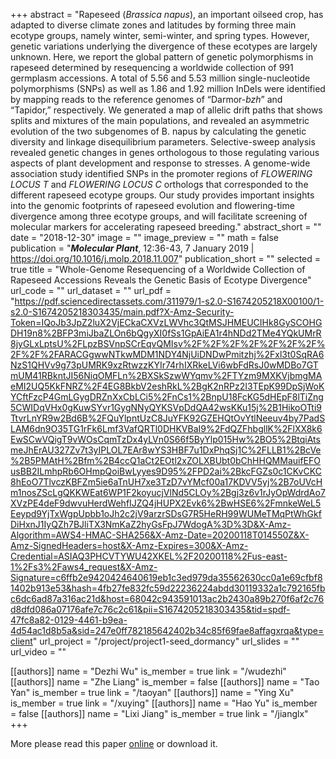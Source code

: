 +++
abstract = "Rapeseed (*Brassica napus*), an important oilseed crop, has adapted to diverse climate zones and latitudes by forming three main ecotype groups, namely winter, semi-winter, and spring types. However, genetic variations underlying the divergence of these ecotypes are largely unknown. Here, we report the global pattern of genetic polymorphisms in rapeseed determined by resequencing a worldwide collection of 991 germplasm accessions. A total of 5.56 and 5.53 million single-nucleotide polymorphisms (SNPs) as well as 1.86 and 1.92 million InDels were identified by mapping reads to the reference genomes of “Darmor-*bzh*” and “Tapidor,” respectively. We generated a map of allelic drift paths that shows splits and mixtures of the main populations, and revealed an asymmetric evolution of the two subgenomes of B. napus by calculating the genetic diversity and linkage disequilibrium parameters. Selective-sweep analysis revealed genetic changes in genes orthologous to those regulating various aspects of plant development and response to stresses. A genome-wide association study identified SNPs in the promoter regions of *FLOWERING LOCUS T* and *FLOWERING LOCUS C* orthologs that corresponded to the different rapeseed ecotype groups. Our study provides important insights into the genomic footprints of rapeseed evolution and flowering-time divergence among three ecotype groups, and will facilitate screening of molecular markers for accelerating rapeseed breeding."
abstract_short = ""
date = "2018-12-30"
image = ""
image_preview = ""
math = false
publication = "***Molecular Plant***, 12:36-43, 7 January 2019 | https://doi.org/10.1016/j.molp.2018.11.007"
publication_short = ""
selected = true
title = "Whole-Genome Resequencing of a Worldwide Collection of Rapeseed Accessions Reveals the Genetic Basis of Ecotype Divergence"
url_code = ""
url_dataset = ""
url_pdf = "https://pdf.sciencedirectassets.com/311979/1-s2.0-S1674205218X00100/1-s2.0-S1674205218303435/main.pdf?X-Amz-Security-Token=IQoJb3JpZ2luX2VjECkaCXVzLWVhc3QtMSJHMEUCIHk8GySCOHGDH19n8%2BFP3miJbaZLOn6bQgyXI0fSs1GpAiEA1r4hNDd2TMe4YQkUMrR8jyGLxLptsU%2FLpzBSVnpSCrEqvQMIsv%2F%2F%2F%2F%2F%2F%2F%2F%2F%2FARACGgwwNTkwMDM1NDY4NjUiDNDwPmitzhj%2Fxl3t0SqRA6NzS1QHVv9g73pUMRK9xzRtwzzKYIr74rhIXRkeLVi6wbFdRsJ0wMDBo7GTmUM41RBkntJI56NiqOMFLn%2BXSkSzwWYqmv%2FTYzm9MXKVjbmgMAeMI2UQ5KkFNRZ%2F4EG8BkbV2eshRkL%2BgK2nRPz2I3TEpK99DpSjWoKYCftFzcP4GmLGygDRZnXxCbLCi5%2FnCs1%2BnpU18FcKG5dHEpF8lTiZng5CWIDqVHx0gKuwSYvr1GygNNyQYKSVpDdQA42wsKKu15j%2B1HikoOTti9TtvrLnYR9w2Bd6B%2FQuYlpntUzC8JuYFK92GZEHQtOvYtlNeeuv4by7PadSLAM6dn9O35TG1rFk6Lmf3VafQRTl0DHKVBaI9%2FdQZFhbgllK%2FlXX8k6EwSCwVQigT9vWOsCqmTzDx4yLVn0S66f5ByYlp015Hw%2BO5%2BtqiAtsmeJhErAU327Zv7t3yIPLOL7EAr8wYS3HBF7u1DxPhqSj1C%2FLLB1%2BcVe%2B5PMAtH%2Bfm%2B4ccQ1aCt2EOtl2xZOLXBUbt0bChHHQMMauifEFOusBB2ILmhpRb6OHmpQoiBwLyyes9D95%2FPD2ai%2BkcFGZs0c1CKvCKC8hEoO7TlvczKBFZm5ie6aTnUH7xe3TzD7vYMcf00a17KDVV5yj%2B7oUVcHm1nosZScLgQKKWEat6WP1F2koyucjVlNd5CLOy%2Bgj3z6v1rJyOpWdrdAo7XVzPE4deF9dwvuHerdWehfIJZQ4jHUPX2Evk6%2BwHSE6%2FmnkeWeL5Eeypd9YjTxWgpUpbb1oJh2c2jV9arzrSDsG7R5HeRH99WUMeTMqPtWhGkfDiHxnJ1IyQZh7BJliTX3NmKaZ2hyGsFpJ7WdogA%3D%3D&X-Amz-Algorithm=AWS4-HMAC-SHA256&X-Amz-Date=20200118T014550Z&X-Amz-SignedHeaders=host&X-Amz-Expires=300&X-Amz-Credential=ASIAQ3PHCVTYWU42XKEL%2F20200118%2Fus-east-1%2Fs3%2Faws4_request&X-Amz-Signature=c6ffb2e9420424640619eb1c3ed979da35562630cc0a1e69cfbf81402b913e53&hash=4fb27fe832fc59d22236224abdd30119332a1c792165fbc6dc6ad87a316ac21d&host=68042c943591013ac2b2430a89b270f6af2c76d8dfd086a07176afe7c76c2c61&pii=S1674205218303435&tid=spdf-47fc8a82-0129-4461-b9ea-4d54ac1d8b5a&sid=247e0ff782185642402b34c85f69fae8affagxrqa&type=client"
url_project = "/project/project1-seed_dormancy"
url_slides = ""
url_video = ""

[[authors]]
    name = "Dezhi Wu"
    is_member = true
    link = "/wudezhi"
[[authors]]
    name = "Zhe Liang"
    is_member = false
[[authors]]
    name = "Tao Yan"
    is_member = true
    link = "/taoyan"
[[authors]]
    name = "Ying Xu"
    is_member = true
    link = "/xuying"
[[authors]]
    name = "Hao Yu"
    is_member = false
[[authors]]
    name = "Lixi Jiang"
    is_member = true
    link = "/jianglx"
+++


More please read this paper [online](https://pdf.sciencedirectassets.com/311979/1-s2.0-S1674205218X00100/1-s2.0-S1674205218303435/main.pdf?X-Amz-Security-Token=IQoJb3JpZ2luX2VjECkaCXVzLWVhc3QtMSJHMEUCIHk8GySCOHGDH19n8%2BFP3miJbaZLOn6bQgyXI0fSs1GpAiEA1r4hNDd2TMe4YQkUMrR8jyGLxLptsU%2FLpzBSVnpSCrEqvQMIsv%2F%2F%2F%2F%2F%2F%2F%2F%2F%2FARACGgwwNTkwMDM1NDY4NjUiDNDwPmitzhj%2Fxl3t0SqRA6NzS1QHVv9g73pUMRK9xzRtwzzKYIr74rhIXRkeLVi6wbFdRsJ0wMDBo7GTmUM41RBkntJI56NiqOMFLn%2BXSkSzwWYqmv%2FTYzm9MXKVjbmgMAeMI2UQ5KkFNRZ%2F4EG8BkbV2eshRkL%2BgK2nRPz2I3TEpK99DpSjWoKYCftFzcP4GmLGygDRZnXxCbLCi5%2FnCs1%2BnpU18FcKG5dHEpF8lTiZng5CWIDqVHx0gKuwSYvr1GygNNyQYKSVpDdQA42wsKKu15j%2B1HikoOTti9TtvrLnYR9w2Bd6B%2FQuYlpntUzC8JuYFK92GZEHQtOvYtlNeeuv4by7PadSLAM6dn9O35TG1rFk6Lmf3VafQRTl0DHKVBaI9%2FdQZFhbgllK%2FlXX8k6EwSCwVQigT9vWOsCqmTzDx4yLVn0S66f5ByYlp015Hw%2BO5%2BtqiAtsmeJhErAU327Zv7t3yIPLOL7EAr8wYS3HBF7u1DxPhqSj1C%2FLLB1%2BcVe%2B5PMAtH%2Bfm%2B4ccQ1aCt2EOtl2xZOLXBUbt0bChHHQMMauifEFOusBB2ILmhpRb6OHmpQoiBwLyyes9D95%2FPD2ai%2BkcFGZs0c1CKvCKC8hEoO7TlvczKBFZm5ie6aTnUH7xe3TzD7vYMcf00a17KDVV5yj%2B7oUVcHm1nosZScLgQKKWEat6WP1F2koyucjVlNd5CLOy%2Bgj3z6v1rJyOpWdrdAo7XVzPE4deF9dwvuHerdWehfIJZQ4jHUPX2Evk6%2BwHSE6%2FmnkeWeL5Eeypd9YjTxWgpUpbb1oJh2c2jV9arzrSDsG7R5HeRH99WUMeTMqPtWhGkfDiHxnJ1IyQZh7BJliTX3NmKaZ2hyGsFpJ7WdogA%3D%3D&X-Amz-Algorithm=AWS4-HMAC-SHA256&X-Amz-Date=20200118T014550Z&X-Amz-SignedHeaders=host&X-Amz-Expires=300&X-Amz-Credential=ASIAQ3PHCVTYWU42XKEL%2F20200118%2Fus-east-1%2Fs3%2Faws4_request&X-Amz-Signature=c6ffb2e9420424640619eb1c3ed979da35562630cc0a1e69cfbf81402b913e53&hash=4fb27fe832fc59d22236224abdd30119332a1c792165fbc6dc6ad87a316ac21d&host=68042c943591013ac2b2430a89b270f6af2c76d8dfd086a07176afe7c76c2c61&pii=S1674205218303435&tid=spdf-47fc8a82-0129-4461-b9ea-4d54ac1d8b5a&sid=247e0ff782185642402b34c85f69fae8affagxrqa&type=client) or download it.



